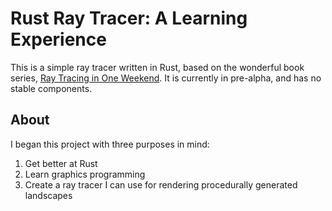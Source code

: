 # Rust Ray Tracer: A Learning Experience

This is a simple ray tracer written in Rust, based on the wonderful book series, [Ray Tracing in One Weekend](https://raytracing.github.io). It is currently in pre-alpha, and has no stable components. 

## About

I began this project with three purposes in mind: 

1. Get better at Rust
2. Learn graphics programming
3. Create a ray tracer I can use for rendering procedurally generated landscapes